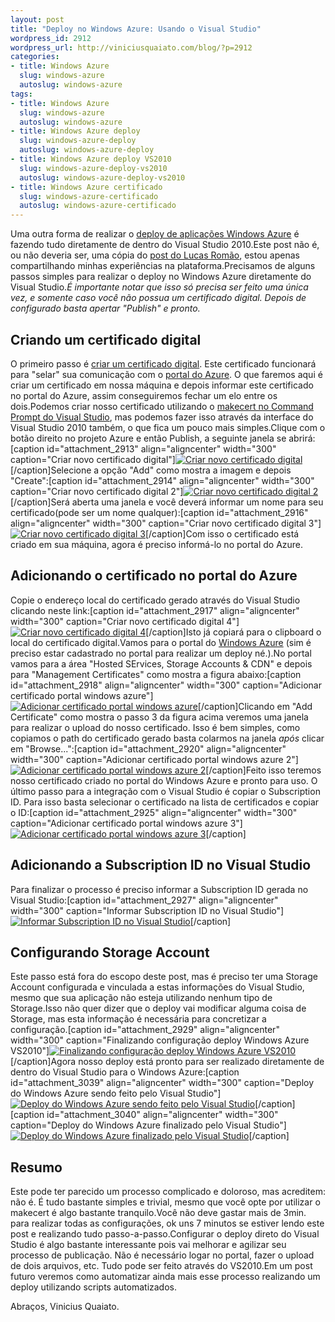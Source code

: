 ```yaml
--- 
layout: post
title: "Deploy no Windows Azure: Usando o Visual Studio"
wordpress_id: 2912
wordpress_url: http://viniciusquaiato.com/blog/?p=2912
categories: 
- title: Windows Azure
  slug: windows-azure
  autoslug: windows-azure
tags: 
- title: Windows Azure
  slug: windows-azure
  autoslug: windows-azure
- title: Windows Azure deploy
  slug: windows-azure-deploy
  autoslug: windows-azure-deploy
- title: Windows Azure deploy VS2010
  slug: windows-azure-deploy-vs2010
  autoslug: windows-azure-deploy-vs2010
- title: Windows Azure certificado
  slug: windows-azure-certificado
  autoslug: windows-azure-certificado
---
```

Uma outra forma de realizar o [deploy de aplicações Windows Azure](http://viniciusquaiato.com/blog/deploy-no-windows-azure-portal/) é fazendo tudo diretamente de dentro do Visual Studio 2010.Este post não é, ou não deveria ser, uma cópia do [post do Lucas Romão](http://laromao.wordpress.com/2010/11/23/publicando-sua-app-no-azure-direto-do-visual-studio-2010/), estou apenas compartilhando minhas experiências na plataforma.Precisamos de alguns passos simples para realizar o deploy no Windows Azure diretamente do Visual Studio._É importante notar que isso só precisa ser feito uma única vez, e somente caso você não possua um certificado digital. Depois de configurado basta apertar "Publish" e pronto._

## Criando um certificado digital
O primeiro passo é [criar um certificado digital](http://msdn.microsoft.com/en-us/library/ff683676.aspx). Este certificado funcionará para "selar" sua comunicação com o [portal do Azure](http://windows.azure.com). O que faremos aqui é criar um certificado em nossa máquina e depois informar este certificado no portal do Azure, assim conseguiremos fechar um elo entre os dois.Podemos criar nosso certificado utilizando o [makecert no Command Prompt do Visual Studio](http://msdn.microsoft.com/pt-br/library/bfsktky3(v=vs.80).aspx), mas podemos fazer isso através da interface do Visual Studio 2010 também, o que fica um pouco mais simples.Clique com o botão direito no projeto Azure e então Publish, a seguinte janela se abrirá:[caption id="attachment_2913" align="aligncenter" width="300" caption="Criar novo certificado digital"][![Criar novo certificado digital](http://viniciusquaiato.com/images_posts/Criar-novo-certificado-digital-300x282.png "Criar novo certificado digital")](http://viniciusquaiato.com/images_posts/Criar-novo-certificado-digital.png)[/caption]Selecione a opção "Add" como mostra a imagem e depois "Create":[caption id="attachment_2914" align="aligncenter" width="300" caption="Criar novo certificado digital 2"][![Criar novo certificado digital 2](http://viniciusquaiato.com/images_posts/Criar-novo-certificado-digital-2-300x202.png "Criar novo certificado digital 2")](http://viniciusquaiato.com/images_posts/Criar-novo-certificado-digital-2.png)[/caption]Será aberta uma janela e você deverá informar um nome para seu certificado(pode ser um nome qualquer):[caption id="attachment_2916" align="aligncenter" width="300" caption="Criar novo certificado digital 3"][![Criar novo certificado digital 3](http://viniciusquaiato.com/images_posts/Criar-novo-certificado-digital-3-300x116.png "Criar novo certificado digital 3")](http://viniciusquaiato.com/images_posts/Criar-novo-certificado-digital-3.png)[/caption]Com isso o certificado está criado em sua máquina, agora é preciso informá-lo no portal do Azure.

## Adicionando o certificado no portal do Azure
Copie o endereço local do certificado gerado através do Visual Studio clicando neste link:[caption id="attachment_2917" align="aligncenter" width="300" caption="Criar novo certificado digital 4"][![Criar novo certificado digital 4](http://viniciusquaiato.com/images_posts/Criar-novo-certificado-digital-4-300x202.png "Criar novo certificado digital 4")](http://viniciusquaiato.com/images_posts/Criar-novo-certificado-digital-4.png)[/caption]Isto já copiará para o clipboard o local do certificado digital.Vamos para o portal do [Windows Azure](http://windows.azure.com) (sim é preciso estar cadastrado no portal para realizar um deploy né.).No portal vamos para a área "Hosted SErvices, Storage Accounts & CDN" e depois para "Management Certificates" como mostra a figura abaixo:[caption id="attachment_2918" align="aligncenter" width="300" caption="Adicionar certificado portal windows azure"][![Adicionar certificado portal windows azure](http://viniciusquaiato.com/images_posts/Adicionar-certificado-portal-windows-azure-300x239.png "Adicionar certificado portal windows azure")](http://viniciusquaiato.com/images_posts/Adicionar-certificado-portal-windows-azure.png)[/caption]Clicando em "Add Certificate" como mostra o passo 3 da figura acima veremos uma janela para realizar o upload do nosso certificado. Isso é bem simples, como copiamos o path do certificado gerado basta colarmos na janela _após_ clicar em "Browse...":[caption id="attachment_2920" align="aligncenter" width="300" caption="Adicionar certificado portal windows azure 2"][![Adicionar certificado portal windows azure 2](http://viniciusquaiato.com/images_posts/Adicionar-certificado-portal-windows-azure-2-300x240.png "Adicionar certificado portal windows azure 2")](http://viniciusquaiato.com/images_posts/Adicionar-certificado-portal-windows-azure-2.png)[/caption]Feito isso teremos nosso certificado criado no portal do Windows Azure e pronto para uso. O último passo para a integração com o Visual Studio é copiar o Subscription ID. Para isso basta selecionar o certificado na lista de certificados e copiar o ID:[caption id="attachment_2925" align="aligncenter" width="300" caption="Adicionar certificado portal windows azure 3"][![Adicionar certificado portal windows azure 3](http://viniciusquaiato.com/images_posts/Adicionar-certificado-portal-windows-azure-31-300x239.png "Adicionar certificado portal windows azure 3")](http://viniciusquaiato.com/images_posts/Adicionar-certificado-portal-windows-azure-31.png)[/caption]

## Adicionando a Subscription ID no Visual Studio
Para finalizar o processo é preciso informar a Subscription ID gerada no Visual Studio:[caption id="attachment_2927" align="aligncenter" width="300" caption="Informar Subscription ID no Visual Studio"][![Informar Subscription ID no Visual Studio](http://viniciusquaiato.com/images_posts/Informar-Subscription-ID-no-Visual-Studio-300x202.png "Informar Subscription ID no Visual Studio")](http://viniciusquaiato.com/images_posts/Informar-Subscription-ID-no-Visual-Studio.png)[/caption]

## Configurando Storage Account
Este passo está fora do escopo deste post, mas é preciso ter uma Storage Account configurada e vinculada a estas informações do Visual Studio, mesmo que sua aplicação não esteja utilizando nenhum tipo de Storage.Isso não quer dizer que o deploy vai modificar alguma coisa de Storage, mas esta informação é necessária para concretizar a configuração.[caption id="attachment_2929" align="aligncenter" width="300" caption="Finalizando configuração deploy Windows Azure VS2010"][![Finalizando configuração deploy Windows Azure VS2010](http://viniciusquaiato.com/images_posts/Finalizando-e-realizando-deploy-Windows-Azure-VS2010-300x282.png "Finalizando configuração deploy Windows Azure VS2010")](http://viniciusquaiato.com/images_posts/Finalizando-e-realizando-deploy-Windows-Azure-VS2010.png)[/caption]Agora nosso deploy está pronto para ser realizado diretamente de dentro do Visual Studio para o Windows Azure:[caption id="attachment_3039" align="aligncenter" width="300" caption="Deploy do Windows Azure sendo feito pelo Visual Studio"][![Deploy do Windows Azure sendo feito pelo Visual Studio](http://viniciusquaiato.com/images_posts/Deploy-do-Windows-Azure-sendo-feito-pelo-Visual-Studio-300x101.png "Deploy do Windows Azure sendo feito pelo Visual Studio")](http://viniciusquaiato.com/images_posts/Deploy-do-Windows-Azure-sendo-feito-pelo-Visual-Studio.png)[/caption][caption id="attachment_3040" align="aligncenter" width="300" caption="Deploy do Windows Azure finalizado pelo Visual Studio"][![Deploy do Windows Azure finalizado pelo Visual Studio](http://viniciusquaiato.com/images_posts/Deploy-do-Windows-Azure-finalizado-pelo-Visual-Studio-300x101.png "Deploy do Windows Azure finalizado pelo Visual Studio")](http://viniciusquaiato.com/images_posts/Deploy-do-Windows-Azure-finalizado-pelo-Visual-Studio.png)[/caption]

## Resumo
Este pode ter parecido um processo complicado e doloroso, mas acreditem: não é. É tudo bastante simples e trivial, mesmo que você opte por utilizar o makecert é algo bastante tranquilo.Você não deve gastar mais de 3min. para realizar todas as configurações, ok uns 7 minutos se estiver lendo este post e realizando tudo passo-a-passo.Configurar o deploy direto do Visual Studio é algo bastante interessante pois vai melhorar e agilizar seu processo de publicação. Não é necessário logar no portal, fazer o upload de dois arquivos, etc. Tudo pode ser feito através do VS2010.Em um post futuro veremos como automatizar ainda mais esse processo realizando um deploy utilizando scripts automatizados.

Abraços,
Vinicius Quaiato.
